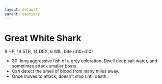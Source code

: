 ```yaml
---
layout: default
parent: Bestiary
---
```


# Great White Shark

8 HP, 14 STR, 14 DEX, 6 WIL, bite (d10+d10)

- 30' long aggressive fish of a grey coloration. Dwell deep salt water, and sometimes attack smaller boats.
- Can detect the smell of blood from many miles away.
- Once moves to attack, doesn't stop until death.
